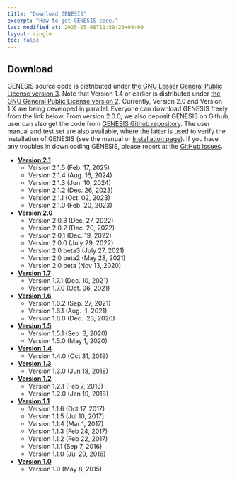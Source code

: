 ```yaml
---
title: "Download GENESIS"
excerpt: "How to get GENESIS code."
last_modified_at: 2025-05-08T11:59:26+09:00
layout: single
toc: false
---
```



## Download

GENESIS source code is distributed under [the GNU Lesser General Public License
version 3](https://www.gnu.org/licenses/lgpl-3.0.en.html). Note that Version 1.4
or earlier is distributed under [the GNU General Public License version
2](https://www.gnu.org/licenses/old-licenses/gpl-2.0.en.html).  Currently,
Version 2.0 and Version 1.X are being developed in parallel.  Everyone can
download GENESIS freely from the link below. From version 2.0.0, we also deposit
GENESIS on Github, user can also get the code from [GENESIS Github
repository](https://github.com/genesis-release-r-ccs/genesis). The user manual
and test set are also available, where the latter is used to verify the
installation of GENESIS (see the manual or [Installation
page](/docs/installation/)). If you have any troubles in downloading GENESIS,
please report at the [GitHub
Issues](https://github.com/genesis-release-r-ccs/genesis/issues).

-   **[Version 2.1](/releases/genesis_version_2.1/)**
    -   Version 2.1.5 (Feb. 17, 2025)
    -   Version 2.1.4 (Aug. 16, 2024)
    -   Version 2.1.3 (Jun. 10, 2024)
    -   Version 2.1.2 (Dec. 26, 2023)
    -   Version 2.1.1 (Oct. 02, 2023)
    -   Version 2.1.0 (Feb. 20, 2023)
-   **[Version 2.0](/releases/genesis_version_2.0/)**
    -   Version 2.0.3 (Dec. 27, 2022)
    -   Version 2.0.2 (Dec. 20, 2022)
    -   Version 2.0.1 (Dec. 19, 2022)
    -   Version 2.0.0 (July 29, 2022)
    -   Version 2.0 beta3 (July 27, 2021)
    -   Version 2.0 beta2 (May 28, 2021)
    -   Version 2.0 beta (Nov 13, 2020)
-   **[Version 1.7](/releases/genesis_version_1.7/)**
    -   Version 1.7.1 (Dec. 10, 2021)
    -   Version 1.7.0 (Oct. 06, 2021)
-   **[Version 1.6](/releases/genesis_version_1.6.1/)**
    -   Version 1.6.2 (Sep. 27, 2021)
    -   Version 1.6.1 (Aug.  1, 2021)
    -   Version 1.6.0 (Dec.  23, 2020)
-   **[Version 1.5](/releases/genesis_version_1.5/)**
    -   Version 1.5.1 (Sep  3, 2020)
    -   Version 1.5.0 (May 1, 2020)
-   **[Version 1.4](/releases/genesis_version_1.4/)**
    -   Version 1.4.0 (Oct 31, 2019)
-   **[Version 1.3](/releases/genesis_version_1.3/)**
    -   Version 1.3.0 (Jun 18, 2018)
-   **[Version 1.2](/releases/genesis_version_1.2/)**
    -   Version 1.2.1 (Feb 7, 2018)
    -   Version 1.2.0 (Jan 19, 2018)
-   **[Version 1.1](/releases/genesis_version_1.1/)**
    -   Version 1.1.6 (Oct 17, 2017)
    -   Version 1.1.5 (Jul 10, 2017)
    -   Version 1.1.4 (Mar 1, 2017)
    -   Version 1.1.3 (Feb 24, 2017)
    -   Version 1.1.2 (Feb 22, 2017)
    -   Version 1.1.1 (Sep 7, 2016)
    -   Version 1.1.0 (Jul 29, 2016)
-   **[Version 1.0](/releases/genesis_version_1.0/)**
    -   Version 1.0 (May 8, 2015)


